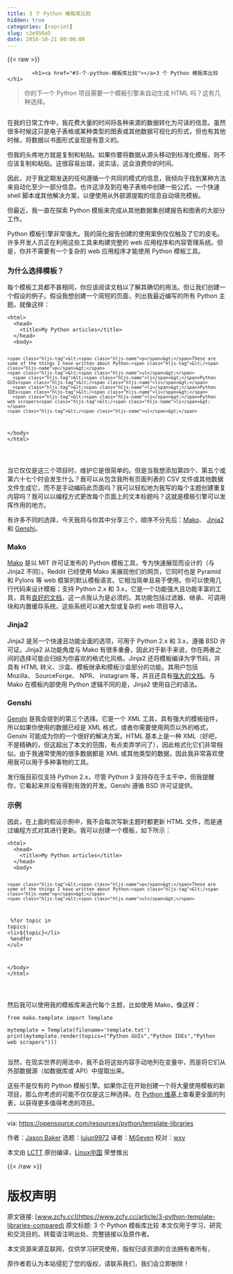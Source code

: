 ```yaml
---
title: 3 个 Python 模板库比较
hidden: true
categories: [reprint]
slug: c2e956a5
date: 2018-10-21 00:00:00
---
```


{{< raw >}}

            <h1><a href="#3-个-python-模板库比较"></a>3 个 Python 模板库比较</h1>
<blockquote>
<p>你的下一个 Python 项目需要一个模板引擎来自动生成 HTML 吗？这有几种选择。</p>
</blockquote>
<p><a href="https://camo.githubusercontent.com/9216bb5360366eb06d00409adc5e1a2a306e6c56/68747470733a2f2f6f70656e736f757263652e636f6d2f73697465732f64656661756c742f66696c65732f7374796c65732f696d6167652d66756c6c2d73697a652f7075626c69632f6c6561642d696d616765732f6c6962726172792d6c69627261726965732d7365617263682e706e673f69746f6b3d7848387853555f47"><img src="https://p0.ssl.qhimg.com/t01cb9f8965e0ce5ccd.png" alt=""></a></p>
<p>在我的日常工作中，我花费大量的时间将各种来源的数据转化为可读的信息。虽然很多时候这只是电子表格或某种类型的图表或其他数据可视化的形式，但也有其他时候，将数据以书面形式呈现是有意义的。</p>
<p>但我的头疼地方就是复制和粘贴。如果你要将数据从源头移动到标准化模板，则不应该复制和粘贴。这很容易出错，说实话，这会浪费你的时间。</p>
<p>因此，对于我定期发送的任何遵循一个共同的模式的信息，我倾向于找到某种方法来自动化至少一部分信息。也许这涉及到在电子表格中创建一些公式，一个快速 shell 脚本或其他解决方案，以便使用从外部源提取的信息自动填充模板。</p>
<p>但最近，我一直在探索 Python 模板来完成从其他数据集创建报告和图表的大部分工作。</p>
<p>Python 模板引擎非常强大。我的简化报告创建的使用案例仅仅触及了它的皮毛。许多开发人员正在利用这些工具来构建完整的 web 应用程序和内容管理系统。但是，你并不需要有一个复杂的 web 应用程序才能使用 Python 模板工具。</p>
<h3><a href="#为什么选择模板"></a>为什么选择模板？</h3>
<p>每个模板工具都不甚相同，你应该阅读文档以了解其确切的用法。但让我们创建一个假设的例子。假设我想创建一个简短的页面，列出我最近编写的所有 Python 主题。就像这样：</p>
<pre><code class="hljs xml"><span class="hljs-tag">&lt;<span class="hljs-name">html</span>&gt;</span>
  <span class="hljs-tag">&lt;<span class="hljs-name">head</span>&gt;</span>
    <span class="hljs-tag">&lt;<span class="hljs-name">title</span>&gt;</span>My Python articles<span class="hljs-tag">&lt;/<span class="hljs-name">title</span>&gt;</span>
  <span class="hljs-tag">&lt;/<span class="hljs-name">head</span>&gt;</span>
  <span class="hljs-tag">&lt;<span class="hljs-name">body</span>&gt;</span>

    <span class="hljs-tag">&lt;<span class="hljs-name">p</span>&gt;</span>These are some of the things I have written about Python:<span class="hljs-tag">&lt;/<span class="hljs-name">p</span>&gt;</span>
    <span class="hljs-tag">&lt;<span class="hljs-name">ul</span>&gt;</span>
      <span class="hljs-tag">&lt;<span class="hljs-name">li</span>&gt;</span>Python GUIs<span class="hljs-tag">&lt;/<span class="hljs-name">li</span>&gt;</span>
      <span class="hljs-tag">&lt;<span class="hljs-name">li</span>&gt;</span>Python IDEs<span class="hljs-tag">&lt;/<span class="hljs-name">li</span>&gt;</span>
      <span class="hljs-tag">&lt;<span class="hljs-name">li</span>&gt;</span>Python web scrapers<span class="hljs-tag">&lt;/<span class="hljs-name">li</span>&gt;</span>
    <span class="hljs-tag">&lt;/<span class="hljs-name">ul</span>&gt;</span>

  <span class="hljs-tag">&lt;/<span class="hljs-name">body</span>&gt;</span>
<span class="hljs-tag">&lt;/<span class="hljs-name">html</span>&gt;</span>

</code></pre><p>当它仅仅是这三个项目时，维护它是很简单的。但是当我想添加第四个、第五个或第六十七个时会发生什么？我可以从包含我所有页面列表的 CSV 文件或其他数据文件生成它，而不是手动编码此页面吗？我可以轻松地为我写的每个主题创建重复内容吗？我可以以编程方式更改每个页面上的文本标题吗？这就是模板引擎可以发挥作用的地方。</p>
<p>有许多不同的选择，今天我将与你其中分享三个，顺序不分先后：<a href="http://www.makotemplates.org/">Mako</a>、 <a href="http://jinja.pocoo.org/">Jinja2</a> 和 <a href="https://genshi.edgewall.org/">Genshi</a>。</p>
<h3><a href="#mako"></a>Mako</h3>
<p><a href="http://www.makotemplates.org/">Mako</a> 是以 MIT 许可证发布的 Python 模板工具，专为快速展现而设计的（与 Jinja2 不同）。Reddit 已经使用 Mako 来展现他们的网页，它同时也是 Pyramid 和 Pylons 等 web 框架的默认模板语言。它相当简单且易于使用。你可以使用几行代码来设计模板；支持 Python 2.x 和 3.x，它是一个功能强大且功能丰富的工具，具有<a href="http://docs.makotemplates.org/en/latest/">良好的文档</a>，这一点我认为是必须的。其功能包括过滤器、继承、可调用块和内置缓存系统，这些系统可以被大型或复杂的 web 项目导入。</p>
<h3><a href="#jinja2"></a>Jinja2</h3>
<p>Jinja2 是另一个快速且功能全面的选项，可用于 Python 2.x 和 3.x，遵循 BSD 许可证。Jinja2 从功能角度与 Mako 有很多重叠，因此对于新手来说，你在两者之间的选择可能会归结为你喜欢的格式化风格。Jinja2 还将模板编译为字节码，并具有 HTML 转义、沙盒、模板继承和模板沙盒部分的功能。其用户包括 Mozilla、 SourceForge、 NPR、 Instagram 等，并且还具有<a href="http://jinja.pocoo.org/docs/2.10/">强大的文档</a>。与 Mako 在模板内部使用 Python 逻辑不同的是，Jinja2 使用自己的语法。</p>
<h3><a href="#genshi"></a>Genshi</h3>
<p><a href="https://genshi.edgewall.org/">Genshi</a> 是我会提到的第三个选择。它是一个 XML 工具，具有强大的模板组件，所以如果你使用的数据已经是 XML 格式，或者你需要使用网页以外的格式，Genshi 可能成为你的一个很好的解决方案。HTML 基本上是一种 XML（好吧，不是精确的，但这超出了本文的范围，有点卖弄学问了），因此格式化它们非常相似。由于我通常使用的很多数据都是 XML 或其他类型的数据，因此我非常喜欢使用我可以用于多种事物的工具。</p>
<p>发行版目前仅支持 Python 2.x，尽管 Python 3 支持存在于主干中，但我提醒你，它看起来并没有得到有效的开发。Genshi 遵循 BSD 许可证提供。</p>
<h3><a href="#示例"></a>示例</h3>
<p>因此，在上面的假设示例中，我不会每次写新主题时都更新 HTML 文件，而是通过编程方式对其进行更新。我可以创建一个模板，如下所示：</p>
<pre><code class="hljs mojolicious"><span class="xml"><span class="hljs-tag">&lt;<span class="hljs-name">html</span>&gt;</span>
  <span class="hljs-tag">&lt;<span class="hljs-name">head</span>&gt;</span>
    <span class="hljs-tag">&lt;<span class="hljs-name">title</span>&gt;</span>My Python articles<span class="hljs-tag">&lt;/<span class="hljs-name">title</span>&gt;</span>
  <span class="hljs-tag">&lt;/<span class="hljs-name">head</span>&gt;</span>
  <span class="hljs-tag">&lt;<span class="hljs-name">body</span>&gt;</span>

    <span class="hljs-tag">&lt;<span class="hljs-name">p</span>&gt;</span>These are some of the things I have written about Python:<span class="hljs-tag">&lt;/<span class="hljs-name">p</span>&gt;</span>
    <span class="hljs-tag">&lt;<span class="hljs-name">ul</span>&gt;</span>
</span><span class="perl">      %for topic in topics:</span><span class="xml">
      <span class="hljs-tag">&lt;<span class="hljs-name">li</span>&gt;</span>${topic}<span class="hljs-tag">&lt;/<span class="hljs-name">li</span>&gt;</span>
</span><span class="perl">      %endfor</span><span class="xml">
    <span class="hljs-tag">&lt;/<span class="hljs-name">ul</span>&gt;</span>

  <span class="hljs-tag">&lt;/<span class="hljs-name">body</span>&gt;</span>
<span class="hljs-tag">&lt;/<span class="hljs-name">html</span>&gt;</span>

</span></code></pre><p>然后我可以使用我的模板库来迭代每个主题，比如使用 Mako，像这样：</p>
<pre><code class="hljs routeros"><span class="hljs-keyword">from</span> mako.template import Template

mytemplate = Template(<span class="hljs-attribute">filename</span>=<span class="hljs-string">'template.txt'</span>)
<span class="hljs-builtin-name">print</span>(mytemplate.render(topics=(<span class="hljs-string">"Python GUIs"</span>,<span class="hljs-string">"Python IDEs"</span>,<span class="hljs-string">"Python web scrapers"</span>)))

</code></pre><p>当然，在现实世界的用法中，我不会将这些内容手动地列在变量中，而是将它们从外部数据源（如数据库或 API）中提取出来。</p>
<p>这些不是仅有的 Python 模板引擎。如果你正在开始创建一个将大量使用模板的新项目，那么你考虑的可能不仅仅是这三种选择。在 <a href="https://wiki.python.org/moin/Templating">Python 维基</a>上查看更全面的列表，以获得更多值得考虑的项目。</p>
<hr>
<p>via: <a href="https://opensource.com/resources/python/template-libraries">https://opensource.com/resources/python/template-libraries</a></p>
<p>作者：<a href="https://opensource.com/users/jason-baker">Jason Baker</a> 选题：<a href="https://github.com/lujun9972">lujun9972</a> 译者：<a href="https://github.com/MjSeven">MjSeven</a> 校对：<a href="https://github.com/wxy">wxy</a></p>
<p>本文由 <a href="https://github.com/LCTT/TranslateProject">LCTT</a> 原创编译，<a href="https://linux.cn/">Linux中国</a> 荣誉推出</p>

          
{{< /raw >}}

# 版权声明
原文链接: [www.zcfy.cc](https://www.zcfy.cc/article/3-python-template-libraries-compared)
原文标题: 3 个 Python 模板库比较
本文仅用于学习、研究和交流目的。转载请注明出处、完整链接以及原作者。 

本文资源来源互联网，仅供学习研究使用，版权归该资源的合法拥有者所有，

原作者若认为本站侵犯了您的版权，请联系我们，我们会立即删除！
